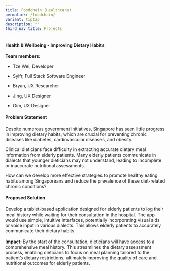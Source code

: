 ```yaml
---
title: Foodchain (Healthcare)
permalink: /foodchain/
variant: tiptap
description: ""
third_nav_title: Projects
---
```

<h4><strong>Health &amp; Wellbeing - Improving Dietary Habits</strong></h4>
<p></p>
<p><strong>Team members:</strong>
</p>
<ul data-tight="true" class="tight">
<li>
<p>Tze Wei, Developer</p>
</li>
<li>
<p>Sylfr, Full Stack Software Engineer</p>
</li>
<li>
<p>Bryan, UX Researcher</p>
</li>
<li>
<p>Jing, UX Designer</p>
</li>
<li>
<p>Gim, UX Designer</p>
</li>
</ul>
<p></p>
<h4>Problem Statement</h4>
<p>Despite numerous government initiatives, Singapore has seen little progress
in improving dietary habits, which are crucial for preventing chronic diseases
like diabetes, cardiovascular diseases, and obesity.</p>
<p>Clinical dieticians face difficulty in extracting accurate dietary meal
information from elderly patients. Many elderly patients communicate in
dialects that younger dieticians may not understand, leading to incomplete
or inaccurate nutritional assessments.</p>
<p>How can we develop more effective strategies to promote healthy eating
habits among Singaporeans and reduce the prevalence of these diet-related
chronic conditions?</p>
<h4>Proposed Solution</h4>
<p>Develop a tablet-based application designed for elderly patients to log
their meal history while waiting for their consultation in the hospital.
The app would use simple, intuitive interfaces, potentially incorporating
visual aids or voice input in various dialects. This allows elderly patients
to accurately communicate their dietary habits.
<br>
<br><strong>Impact: </strong>By the start of the consultation, dieticians
will have access to a comprehensive meal history. This streamlines the
dietary assessment process, enabling dieticians to focus on meal planning
tailored to the patient’s dietary restrictions, ultimately improving the
quality of care and nutritional outcomes for elderly patients.
<br>
<br>
<br>
<br>
</p>
<p></p>